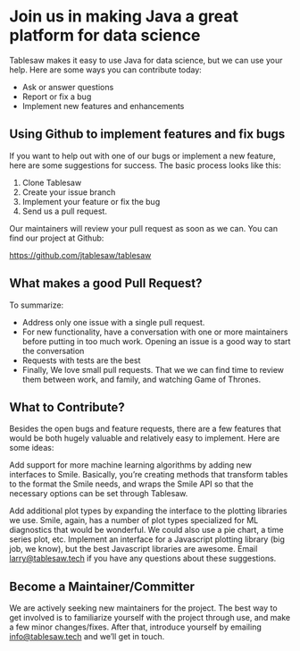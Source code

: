 Join us in making Java a great platform for data science
========================================================

Tablesaw makes it easy to use Java for data science, but we can use your help. Here are some ways you can contribute today:

* Ask or answer questions
* Report or fix a bug
* Implement new features and enhancements

## Using Github to implement features and fix bugs

If you want to help out with one of our bugs or implement a new feature, here are some suggestions for success.  The basic process looks like this:

1. Clone Tablesaw
2. Create your issue branch
3. Implement your feature or fix the bug
4. Send us a pull request.

Our maintainers will review your pull request as soon as we can. You can find our project at Github:

https://github.com/jtablesaw/tablesaw

## What makes a good Pull Request?

To summarize:

* Address only one issue with a single pull request.
* For new functionality, have a conversation with one or more maintainers before putting in too much work. Opening an issue is a good way to start the conversation
* Requests with tests are the best
* Finally, We love small pull requests. That we we can find time to review them between work, and family, and watching Game of Thrones.

## What to Contribute?

Besides the open bugs and feature requests, there are a few features that would be both hugely valuable and relatively easy to implement. Here are some ideas:

Add support for more machine learning algorithms by adding new interfaces to Smile.  Basically, you’re creating methods that transform tables to the format the Smile needs, and wraps the Smile API so that the necessary options can be set through Tablesaw.

Add additional plot types by expanding the interface to the plotting libraries we use. Smile, again, has a number of plot types specialized for ML diagnostics that would be wonderful. We could also use a pie chart, a time series plot, etc.
Implement an interface for a Javascript plotting library (big job, we know), but the best Javascript libraries are awesome.
Email larry@tablesaw.tech if you have any questions about these suggestions.

## Become a Maintainer/Committer

We are actively seeking new maintainers for the project. The best way to get involved is to familiarize yourself with the project through use, and make a few minor changes/fixes. After that, introduce yourself by emailing info@tablesaw.tech and we’ll get in touch.
